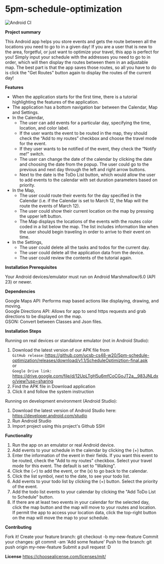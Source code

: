 # 5pm-schedule-optimization

![Android CI](https://github.com/ucsb-cs48-w20/5pm-schedule-optimization/workflows/Android%20CI/badge.svg?event=push)

__**Project summary**__

This Android app helps you store events and gets the route between all the locations you need to go to in a given day! If you are a user that is new to the area, forgetful, or just want to optimize your travel, this app is perfect for you! Simply input your schedule with the addresses you need to go to in order, which will then display the routes between them in an adjustable map. The best part is that the app saves those routes, so all you have to do is click the "Get Routes" button again to display the routes of the current day!

__**Features**__

- When the application starts for the first time, there is a tutorial highlighting the features of the application.
- The application has a bottom navigation bar between the Calendar, Map and Settings.
- In the Calendar,
  - The user can add events for a particular day, specifying the time, location, and color label.
  - If the user wants the event to be routed in the map, they should check the “Add to my routes” checkbox and choose the travel mode for the event.
  - If they user wants to be notified of the event, they check the “Notify me!” switch.
  - The user can change the date of the calendar by clicking the date and choosing the date from the popup. The user could go to the previous and next day through the left and right arrow buttons.
  - Next to the date is the ToDo List button, which would allow the user to add events to the calendar with set duration parameters based on priority.
- In the Map,
  - The user could route their events for the day specified in the Calendar (i.e. if the Calendar is set to March 12, the Map will the route the events of March 12).
  - The user could show their current location on the map by pressing the upper left button.
  - The Map displays the locations of the events with the routes color coded in a list below the map. The list includes information like when the user should begin traveling in order to arrive to their event on time.
- In the Settings,
  - The user could delete all the tasks and todos for the current day.
  - The user could delete all the application data from the device.
  - The user could review the contents of the tutorial again.

__**Installation Prerequisites**__

Your Android devices/emulator must run on Android Marshmallow/6.0 (API 23) or newer.
  
__**Dependencies**__

Google Maps API: Performs map based actions like displaying, drawing, and moving.  
Google Directions API: Allows for app to send https requests and grab directions to be displayed on the map.  
GSON: Convert between Classes and Json files.    

__**Installation Steps**__

Running on real devices or standalone emulator (not in Android Studio):  
1. Download the latest version of our APK file from  
`GitHub release:`https://github.com/ucsb-cs48-w20/5pm-schedule-optimization/releases/download/v1.1/ScheduleOptimiztion-final.apk  
or  
`Google Drive link:` https://drive.google.com/file/d/12UpLTgH5u6mfCoCGoJT2a__983JNLdxo/view?usp=sharing
2. Find the APK file in Download application
3. Click it and follow the system instruction

Running on development environment (Android Studio):
1. Download the latest version of Android Studio here: https://developer.android.com/studio
2. Run Android Studio
3. Import project using this project's Github SSH
  
**Functionality**

1. Run the app on an emulator or real Android device.
2. Add events to your schedule in the calendar by clicking the (+) button.
3. Enter the information of the event in their fields. If you want this event to be routed, check the "Add to my routes" checkbox. Select your travel mode for this event. The default is set to "Walking".
4. Click the (✓) to add the event, or the (x) to go back to the calendar.
5. Click the list symbol, next to the date, to see your todo list.
6. Add events to your todo list by clicking the (+) button. Select the priority of the event.
7. Add the todo list events to your calendar by clicking the "Add ToDo List to Schedule" button.
8. If there are at least two events in your calendar for the selected day, click the map button and the map will move to your routes and location. If permit the app to access your location data, click the top-right button on the map will move the map to your schedule.
  
**Contributing**

Fork it!
Create your feature branch: git checkout -b my-new-feature
Commit your changes: git commit -am 'Add some feature'
Push to the branch: git push origin my-new-feature
Submit a pull request :D
  
**License**
https://choosealicense.com/licenses/mit/
